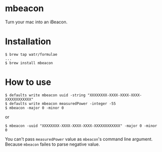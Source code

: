 # mbeacon
Turn your mac into an iBeacon.

# Installation

```
$ brew tap watr/formulae
...
$ brew install mbeacon
```

# How to use

```
$ defaults write mbeacon uuid -string "XXXXXXXX-XXXX-XXXX-XXXX-XXXXXXXXXXXX"
$ defaults write mbeacon measuredPower -integer -55
$ mbeacon -major 0 -minor 0
```

or 

```
$ mbeacon -uuid "XXXXXXXX-XXXX-XXXX-XXXX-XXXXXXXXXXXX" -major 0 -minor 0
```

You can't pass ```measuredPower``` value as ```mbeacon```'s command line argument. Because ```mbeacon``` failes to parse negative value. 
